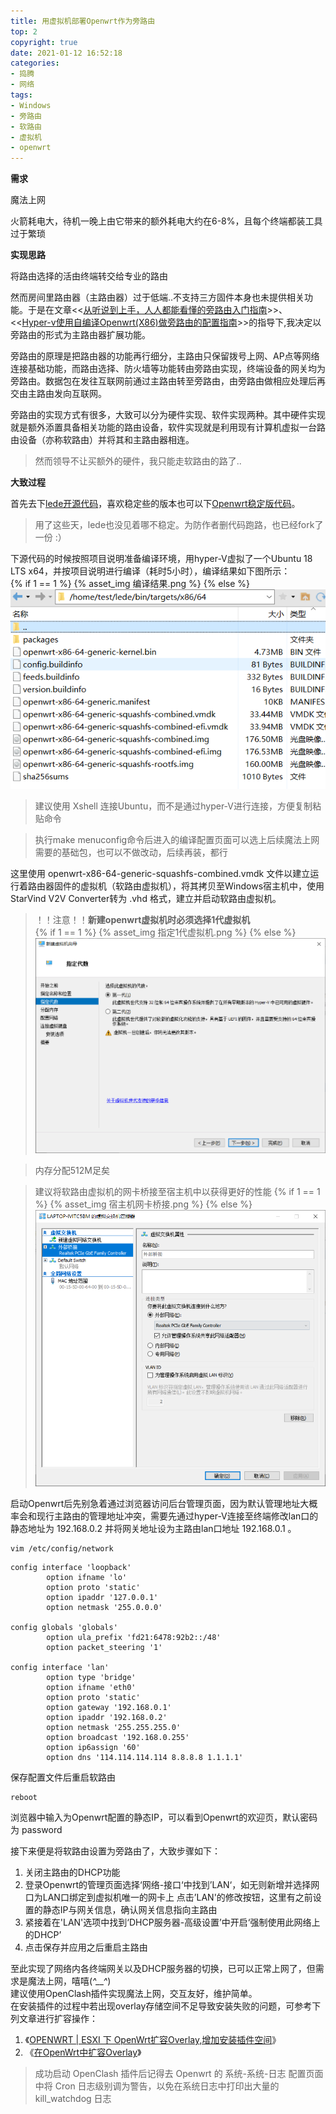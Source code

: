 ```yaml
---
title: 用虚拟机部署Openwrt作为旁路由
top: 2
copyright: true
date: 2021-01-12 16:52:18
categories:
- 捣腾
- 网络
tags:
- Windows
- 旁路由
- 软路由
- 虚拟机
- openwrt
---
```

**需求**  

魔法上网  

火箭耗电大，待机一晚上由它带来的额外耗电大约在6-8%，且每个终端都装工具过于繁琐

<!--more-->
**实现思路**  

将路由选择的活由终端转交给专业的路由  

然而房间里路由器（主路由器）过于低端..不支持三方固件本身也未提供相关功能。于是在文章<<[从听说到上手，人人都能看懂的旁路由入门指南](https://sspai.com/post/59708)>>、<<[Hyper-v使用自编译Openwrt(X86)做旁路由的配置指南](https://zhuanlan.zhihu.com/p/110669725)>>的指导下,我决定以旁路由的形式为主路由器扩展功能。  

旁路由的原理是把路由器的功能再行细分，主路由只保留拨号上网、AP点等网络连接基础功能，而路由选择、防火墙等功能转由旁路由实现，终端设备的网关均为旁路由。数据包在发往互联网前通过主路由转至旁路由，由旁路由做相应处理后再交由主路由发向互联网。  

旁路由的实现方式有很多，大致可以分为硬件实现、软件实现两种。其中硬件实现就是额外添置具备相关功能的路由设备，软件实现就是利用现有计算机虚拟一台路由设备（亦称软路由）并将其和主路由器相连。

>然而领导不让买额外的硬件，我只能走软路由的路了..  

**大致过程**  

首先去下[lede开源代码](https://github.com/coolsnowwolf/lede)，喜欢稳定些的版本也可以下[Openwrt稳定版代码](https://github.com/coolsnowwolf/openwrt)。
> 用了这些天，lede也没见着哪不稳定。为防作者删代码跑路，也已经fork了一份 :）  

下源代码的时候按照项目说明准备编译环境，用hyper-V虚拟了一个Ubuntu 18 LTS x64，并按项目说明进行编译（耗时5小时），编译结果如下图所示：  
{% if 1 == 1 %}
  {% asset_img 编译结果.png %}
{% else %}
  ![](./用虚拟机部署Openwrt作为旁路由/编译结果.png)
>建议使用 Xshell 连接Ubuntu，而不是通过hyper-V进行连接，方便复制粘贴命令

>执行make menuconfig命令后进入的编译配置页面可以选上后续魔法上网需要的基础包，也可以不做改动，后续再装，都行

这里使用 openwrt-x86-64-generic-squashfs-combined.vmdk 文件以建立运行着路由器固件的虚拟机（软路由虚拟机），将其拷贝至Windows宿主机中，使用StarVind V2V Converter转为 .vhd 格式，建立并启动软路由虚拟机。  
>！！注意！！**新建openwrt虚拟机时必须选择1代虚拟机**  
{% if 1 == 1 %}
  {% asset_img 指定1代虚拟机.png %}
{% else %}
  ![](./用虚拟机部署Openwrt作为旁路由/指定1代虚拟机.png)  

>内存分配512M足矣

>建议将软路由虚拟机的网卡桥接至宿主机中以获得更好的性能
{% if 1 == 1 %}
  {% asset_img 宿主机网卡桥接.png %}
{% else %}
  ![](./用虚拟机部署Openwrt作为旁路由/宿主机网卡桥接.png)  

启动Openwrt后先别急着通过浏览器访问后台管理页面，因为默认管理地址大概率会和现行主路由的管理地址冲突，需要先通过hyper-V连接至终端修改lan口的静态地址为 192.168.0.2 并将网关地址设为主路由lan口地址 192.168.0.1 。
```
vim /etc/config/network
```
```
config interface 'loopback'
        option ifname 'lo'
        option proto 'static'
        option ipaddr '127.0.0.1'
        option netmask '255.0.0.0'

config globals 'globals'
        option ula_prefix 'fd21:6478:92b2::/48'
        option packet_steering '1'

config interface 'lan'
        option type 'bridge'
        option ifname 'eth0'
        option proto 'static'
        option gateway '192.168.0.1'
        option ipaddr '192.168.0.2'
        option netmask '255.255.255.0'
        option broadcast '192.168.0.255'
        option ip6assign '60'
        option dns '114.114.114.114 8.8.8.8 1.1.1.1'
```
保存配置文件后重启软路由
```
reboot
```
浏览器中输入为Openwrt配置的静态IP，可以看到Openwrt的欢迎页，默认密码为 password  

接下来便是将软路由设置为旁路由了，大致步骤如下：  

1. 关闭主路由的DHCP功能
2. 登录Openwrt的管理页面选择‘网络-接口‘中找到’LAN‘，如无则新增并选择网口为LAN口绑定到虚拟机唯一的网卡上
点击’LAN'的修改按钮，这里有之前设置的静态IP与网关信息，确认网关信息指向主路由
3. 紧接着在'LAN'选项中找到‘DHCP服务器-高级设置’中开启‘强制使用此网络上的DHCP’
4. 点击保存并应用之后重启主路由  

至此实现了网络内各终端网关以及DHCP服务器的切换，已可以正常上网了，但需求是魔法上网，嘻嘻(*^__^*)  
建议使用OpenClash插件实现魔法上网，交互友好，维护简单。  
在安装插件的过程中若出现overlay存储空间不足导致安装失败的问题，可参考下列文章进行扩容操作：  
1. 《[OPENWRT | ESXI 下 OpenWrt扩容Overlay,增加安装插件空间](https://www.vediotalk.com/archives/13889)》
2. 《[在OpenWrt中扩容Overlay](https://coding.red/post/14f9618f.html)》  

>成功启动 OpenClash 插件后记得去 Openwrt 的 系统-系统-日志 配置页面中将 Cron 日志级别调为警告，以免在系统日志中打印出大量的 kill_watchdog 日志